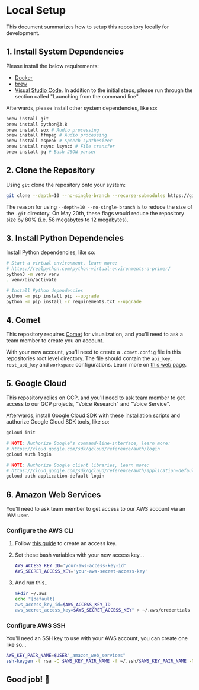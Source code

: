 # Local Setup

This document summarizes how to setup this repository locally for development.

## 1. Install System Dependencies

Please install the below requirements:

- [Docker](https://www.docker.com/products/docker-desktop)
- [brew](https://brew.sh/)
- [Visual Studio Code](https://code.visualstudio.com/docs/setup/mac). In addition to the
  initial steps, please run through the section called "Launching from the command line".

Afterwards, please install other system dependencies, like so:

```bash
brew install git
brew install python@3.8
brew install sox # Audio processing
brew install ffmpeg # Audio processing
brew install espeak # Speech synthesizer
brew install rsync lsyncd # File transfer
brew install jq # Bash JSON parser
```

## 2. Clone the Repository

Using `git` clone the repository onto your system:

```bash
git clone --depth=10 --no-single-branch --recurse-submodules https://github.com/wellsaid-labs/Text-to-Speech.git
```

The reason for using `--depth=10 --no-single-branch` is to reduce the size of the `.git` directory.
On May 20th, these flags would reduce the repository size by 80%
(i.e. 58 megabytes to 12 megabytes).

## 3. Install Python Dependencies

Install Python dependencies, like so:

```bash
# Start a virtual environment, learn more:
# https://realpython.com/python-virtual-environments-a-primer/
python3 -m venv venv
. venv/bin/activate

# Install Python dependencies
python -m pip install pip --upgrade
python -m pip install -r requirements.txt --upgrade
```

## 4. Comet

This repository requires [Comet](https://www.comet.ml) for visualization, and you'll need to ask
a team member to create you an account.

With your new account, you'll need to create a `.comet.config` file in this repositories root
level directory. The file should contain the `api_key`, `rest_api_key` and `workspace`
configurations. Learn more on
[this web page](https://www.comet.ml/docs/python-sdk/advanced/#python-configuration).

## 5. Google Cloud

This repository relies on GCP, and you'll need to ask team member to get access to our GCP projects,
"Voice Research" and "Voice Service".

Afterwards, install [Google Cloud SDK](https://cloud.google.com/sdk/) with these
[installation scripts](https://cloud.google.com/sdk/docs/downloads-interactive) and authorize
Google Cloud SDK tools, like so:

```bash
gcloud init

# NOTE: Authorize Google's command-line-interface, learn more:
# https://cloud.google.com/sdk/gcloud/reference/auth/login
gcloud auth login

# NOTE: Authorize Google client libraries, learn more:
# https://cloud.google.com/sdk/gcloud/reference/auth/application-default
gcloud auth application-default login
```

## 6. Amazon Web Services

You'll need to ask team member to get access to our AWS account via an IAM user.

### Configure the AWS CLI

1. Follow
   [this guide](https://docs.aws.amazon.com/IAM/latest/UserGuide/id_credentials_access-keys.html#Using_CreateAccessKey)
   to create an access key.

1. Set these bash variables with your new access key...

   ```bash
   AWS_ACCESS_KEY_ID='your-aws-access-key-id'
   AWS_SECRET_ACCESS_KEY='your-aws-secret-access-key'
   ```

1. And run this..

   ```bash
   mkdir ~/.aws
   echo "[default]
   aws_access_key_id=$AWS_ACCESS_KEY_ID
   aws_secret_access_key=$AWS_SECRET_ACCESS_KEY" > ~/.aws/credentials
   ```

### Configure AWS SSH

You'll need an SSH key to use with your AWS account, you can create one like so...

```bash
AWS_KEY_PAIR_NAME=$USER"_amazon_web_services"
ssh-keygen -t rsa -C $AWS_KEY_PAIR_NAME -f ~/.ssh/$AWS_KEY_PAIR_NAME -N ""
```

## Good job! 🎉

